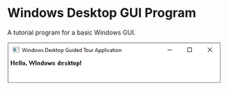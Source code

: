 # Windows Desktop GUI Program
A tutorial program for a basic Windows GUI.

![Output Screenshot](Output.PNG)
